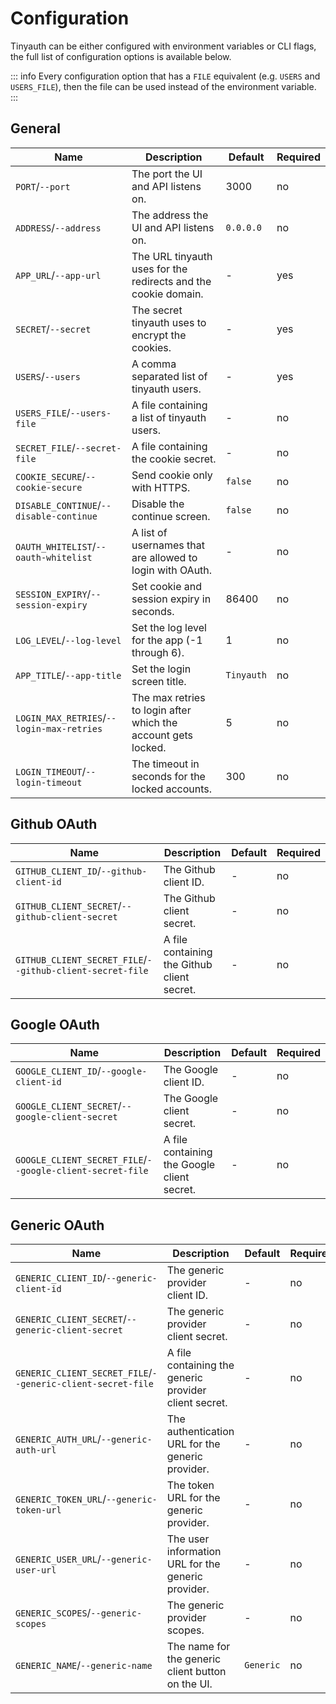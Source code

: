 # Configuration

Tinyauth can be either configured with environment variables or CLI flags, the full list of configuration options is available below.

::: info
Every configuration option that has a `FILE` equivalent (e.g. `USERS` and `USERS_FILE`), then the file can be used instead of the environment variable.
:::

## General

| Name                                      | Description                                                    | Default    | Required |
| ----------------------------------------- | -------------------------------------------------------------- | ---------- | -------- |
| `PORT`/`--port`                           | The port the UI and API listens on.                            | 3000       | no       |
| `ADDRESS`/`--address`                     | The address the UI and API listens on.                         | `0.0.0.0`  | no       |
| `APP_URL`/`--app-url`                     | The URL tinyauth uses for the redirects and the cookie domain. | -          | yes      |
| `SECRET`/`--secret`                       | The secret tinyauth uses to encrypt the cookies.               | -          | yes      |
| `USERS`/`--users`                         | A comma separated list of tinyauth users.                      | -          | yes      |
| `USERS_FILE`/`--users-file`               | A file containing a list of tinyauth users.                    | -          | no       |
| `SECRET_FILE`/`--secret-file`             | A file containing the cookie secret.                           | -          | no       |
| `COOKIE_SECURE`/`--cookie-secure`         | Send cookie only with HTTPS.                                   | `false`    | no       |
| `DISABLE_CONTINUE`/`--disable-continue`   | Disable the continue screen.                                   | `false`    | no       |
| `OAUTH_WHITELIST`/`--oauth-whitelist`     | A list of usernames that are allowed to login with OAuth.      | -          | no       |
| `SESSION_EXPIRY`/`--session-expiry`       | Set cookie and session expiry in seconds.                      | 86400      | no       |
| `LOG_LEVEL`/`--log-level`                 | Set the log level for the app (-1 through 6).                  | 1          | no       |
| `APP_TITLE`/`--app-title`                 | Set the login screen title.                                    | `Tinyauth` | no       |
| `LOGIN_MAX_RETRIES`/`--login-max-retries` | The max retries to login after which the account gets locked.  | 5          | no       |
| `LOGIN_TIMEOUT`/`--login-timeout`         | The timeout in seconds for the locked accounts.                | 300        | no       |

## Github OAuth

| Name                                                      | Description                                 | Default | Required |
| --------------------------------------------------------- | ------------------------------------------- | ------- | -------- |
| `GITHUB_CLIENT_ID`/`--github-client-id`                   | The Github client ID.                       | -       | no       |
| `GITHUB_CLIENT_SECRET`/`--github-client-secret`           | The Github client secret.                   | -       | no       |
| `GITHUB_CLIENT_SECRET_FILE`/`--github-client-secret-file` | A file containing the Github client secret. | -       | no       |

## Google OAuth

| Name                                                      | Description                                 | Default | Required |
| --------------------------------------------------------- | ------------------------------------------- | ------- | -------- |
| `GOOGLE_CLIENT_ID`/`--google-client-id`                   | The Google client ID.                       | -       | no       |
| `GOOGLE_CLIENT_SECRET`/`--google-client-secret`           | The Google client secret.                   | -       | no       |
| `GOOGLE_CLIENT_SECRET_FILE`/`--google-client-secret-file` | A file containing the Google client secret. | -       | no       |

## Generic OAuth

| Name                                                        | Description                                           | Default   | Required |
| ----------------------------------------------------------- | ----------------------------------------------------- | --------- | -------- |
| `GENERIC_CLIENT_ID`/`--generic-client-id`                   | The generic provider client ID.                       | -         | no       |
| `GENERIC_CLIENT_SECRET`/`--generic-client-secret`           | The generic provider client secret.                   | -         | no       |
| `GENERIC_CLIENT_SECRET_FILE`/`--generic-client-secret-file` | A file containing the generic provider client secret. | -         | no       |
| `GENERIC_AUTH_URL`/`--generic-auth-url`                     | The authentication URL for the generic provider.      | -         | no       |
| `GENERIC_TOKEN_URL`/`--generic-token-url`                   | The token URL for the generic provider.               | -         | no       |
| `GENERIC_USER_URL`/`--generic-user-url`                     | The user information URL for the generic provider.    | -         | no       |
| `GENERIC_SCOPES`/`--generic-scopes`                         | The generic provider scopes.                          | -         | no       |
| `GENERIC_NAME`/`--generic-name`                             | The name for the generic client button on the UI.     | `Generic` | no       |
